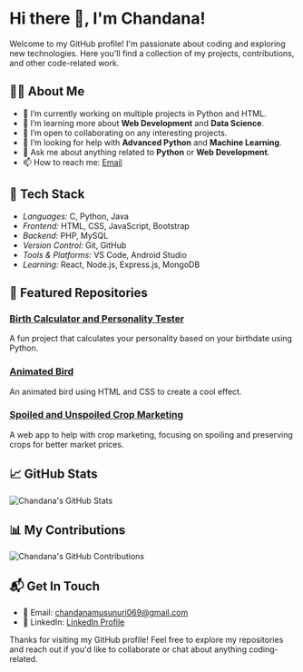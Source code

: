 # Hi there 👋, I'm Chandana!

Welcome to my GitHub profile! I'm passionate about coding and exploring new technologies. Here you'll find a collection of my projects, contributions, and other code-related work.

## 👩‍💻 About Me
- 🔭 I’m currently working on multiple projects in Python and HTML.
- 🌱 I’m learning more about **Web Development** and **Data Science**.
- 👯 I’m open to collaborating on any interesting projects.
- 🤔 I’m looking for help with **Advanced Python** and **Machine Learning**.
- 💬 Ask me about anything related to **Python** or **Web Development**.
- 📫 How to reach me: [Email](mailto:chandanamusunuri069@gmail.com)

## 🔧 Tech Stack

- *Languages:* C, Python, Java
- *Frontend:* HTML, CSS, JavaScript, Bootstrap
- *Backend:* PHP, MySQL
- *Version Control:* Git, GitHub
- *Tools & Platforms:* VS Code, Android Studio
- *Learning:* React, Node.js, Express.js, MongoDB
## 📂 Featured Repositories

### [Birth Calculator and Personality Tester](https://github.com/chandana789-code/Birth-calculator-and-personality-tester)
A fun project that calculates your personality based on your birthdate using Python.

### [Animated Bird](https://github.com/chandana789-code/Animated-Bird)
An animated bird using HTML and CSS to create a cool effect.

### [Spoiled and Unspoiled Crop Marketing](https://github.com/chandana789-code/Spoiled-and-Unspoiled-Crop-Marketing)
A web app to help with crop marketing, focusing on spoiling and preserving crops for better market prices.

## 📈 GitHub Stats

![Chandana's GitHub Stats](https://github-readme-stats.vercel.app/api?username=chandana789-code&show_icons=true&hide_title=true&count_private=true&hide=prs&theme=radical)

## 📊 My Contributions

![Chandana's GitHub Contributions](https://github-readme-streak-stats.herokuapp.com/?user=chandana789-code&theme=radical)

## 📬 Get In Touch
- 📧 Email: chandanamusunuri069@gmail.com
- 💼 LinkedIn: [LinkedIn Profile](linkedin.com/in/sai-chandana-musunuri-b5503b296)

Thanks for visiting my GitHub profile! Feel free to explore my repositories and reach out if you'd like to collaborate or chat about anything coding-related.

<!-- Don't forget to follow me for the latest updates! 😊 -->
